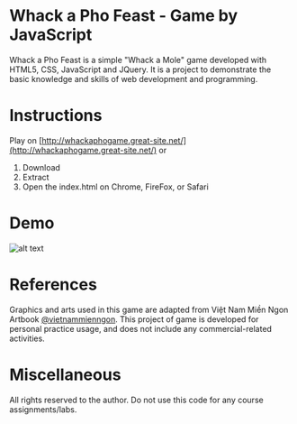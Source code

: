 # Whack a Pho Feast - Game by JavaScript
Whack a Pho Feast is a simple "Whack a Mole" game developed with HTML5, CSS, JavaScript and JQuery. It is a project to demonstrate the basic knowledge and skills of web development and programming. 

# Instructions
Play on [http://whackaphogame.great-site.net/](http://whackaphogame.great-site.net/) or
1. Download
2. Extract
3. Open the index.html on Chrome, FireFox, or Safari

# Demo 
![alt text](https://github.com/lavinotan/whack_a_pho_feast/blob/8d540508be942b04247086f9d17d65d40682546b/whack_a_pho_demo.gif "Game demo")

# References
Graphics and arts used in this game are adapted from Việt Nam Miền Ngon Artbook [@vietnammienngon](https://www.facebook.com/vietnammienngon). This project of game is developed for personal practice usage, and does not include any commercial-related activities. 

# Miscellaneous
All rights reserved to the author. Do not use this code for any course assignments/labs.


